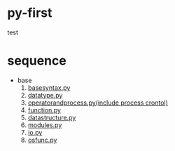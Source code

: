 # py-first
test

# sequence
- base
    1. [basesyntax.py](./base/basesyntax.py)
    1. [datatype.py](./base/datatype.py)
    1. [operatorandprocess.py(include process crontol)](./base/operatorandprocess.py) 
    1. [function.py](./base/function.py)
    1. [datastructure.py](./base/datastructure.py)
    1. [modules.py](./base/modules.py)
    1. [io.py](./base/io.py)
    1. [osfunc.py](./banse/osfunc.py)
    
